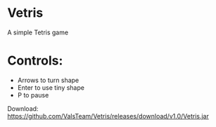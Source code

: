 # Vetris
A simple Tetris game
# Controls:
- Arrows to turn shape
- Enter to use tiny shape
- P to pause

Download: https://github.com/ValsTeam/Vetris/releases/download/v1.0/Vetris.jar
